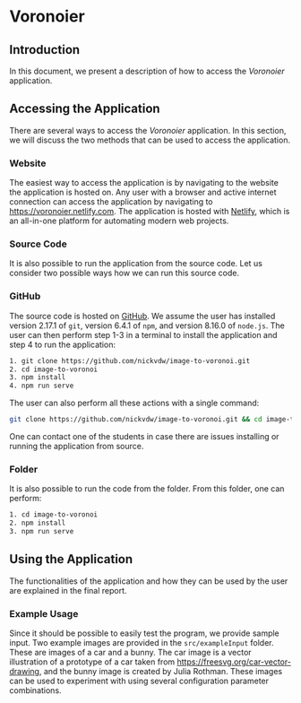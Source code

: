 # Voronoier

## Introduction

In this document, we present a description of how to access the *Voronoier* application.

## Accessing the Application

There are several ways to access the *Voronoier* application. In this section, we will discuss the two methods that can be used to access the application.

### Website

The easiest way to access the application is by navigating to the website the application is hosted on. Any user with a browser and active internet connection can access the application by navigating to <https://voronoier.netlify.com>. The application is hosted with [Netlify](https://www.netlify.com), which is an all-in-one platform for automating modern web projects.

### Source Code

It is also possible to run the application from the source code. Let us consider two possible ways how we can run this source code.

### GitHub

The source code is hosted on [GitHub](https://github.com/nickvdw/image-to-voronoi). We assume the user has installed version 2.17.1 of `git`, version 6.4.1 of `npm`, and version 8.16.0 of `node.js`. The user can then perform step 1-3 in a terminal to install the application and step 4 to run the application:

```bash
1. git clone https://github.com/nickvdw/image-to-voronoi.git
2. cd image-to-voronoi
3. npm install
4. npm run serve
```

The user can also perform all these actions with a single command:

```bash
git clone https://github.com/nickvdw/image-to-voronoi.git && cd image-to-voronoi && npm install && npm run serve
```

One can contact one of the students in case there are issues installing or running the application from source.

### Folder

It is also possible to run the code from the folder. From this folder, one can perform:

```bash
1. cd image-to-voronoi
2. npm install
3. npm run serve
```

## Using the Application

The functionalities of the application and how they can be used by the user are explained in the final report.

### Example Usage

Since it should be possible to easily test the program, we provide sample input. Two example images are provided in the `src/exampleInput` folder. These are images of a car and a bunny. The car image is a vector illustration of a prototype of a car taken from <https://freesvg.org/car-vector-drawing>, and the bunny image is created by Julia Rothman. These images can be used to experiment with using several configuration parameter combinations.
